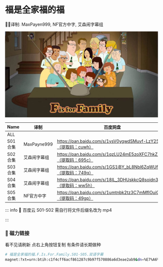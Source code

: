 # 福是全家福的福

✍🏻译制: MaxPayen999, NF官方中字, 艾森闹字幕组

![F-is-for-Family.jpg](F-is-for-Family.jpg)

| Name | 译制 | 百度网盘 | 阿里云盘 | MDpan |
| --- | --- | --- | --- | --- |
| ALL |  |  | https://www.alipan.com/s/22rouo1Rtaa | https://mdpan.tk/%E7%A6%8F%E6%98%AF%E5%85%A8%E5%AE%B6%E7%A6%8F%E7%9A%84%E7%A6%8F |
| S01合集 | MaxPayne999 | https://pan.baidu.com/s/1ysV0ygwdSMuvf-LzY25Fng（提取码：cuwh） | https://www.alipan.com/s/22rouo1Rtaa |  |
| S02合集 | 艾森闹字幕组 | https://pan.baidu.com/s/1qzLU24mE5zoXFC7hkZKiqw（提取码：695c） | https://www.alipan.com/s/22rouo1Rtaa |  |
| S03合集 | 艾森闹字幕组 | https://pan.baidu.com/s/1GS1jBY_bL8Nbl6ZqWUfC4Q（提取码：749q） | https://www.alipan.com/s/22rouo1Rtaa |  |
| S04合集 | 艾森闹字幕组 | https://pan.baidu.com/s/18lL_3DHUskkcQ8soidn3PA（提取码：ww5h） | https://www.alipan.com/s/22rouo1Rtaa |  |
| S05合集 | NF官方中字 | https://pan.baidu.com/s/1umtnbk2tz3C7mMfIOuiOXg（提取码：49gp） | https://www.alipan.com/s/22rouo1Rtaa |  |

::: info
👿 百度云 S01-S02 需自行将文件后缀名改为 mp4

:::

### 🧲 磁力链接

看不见请刷新 点右上角按钮复制 有条件请长期做种

```bash
# 福是全家福的福.F.Is.For.Family.S01-S05.双语字幕
magnet:?xt=urn:btih:c1f4cff6acf861287c9b97f570886a6d3eae2ab9&dn=%E7%A6%8F%E6%98%AF%E5%85%A8%E5%AE%B6%E7%A6%8F%E7%9A%84%E7%A6%8F.F.Is.For.Family.S01-S05.%E5%8F%8C%E8%AF%AD%E5%AD%97%E5%B9%95&tr=http%3A%2F%2Falltorrents.net%3A80%2Fbt%2Fannounce.php&tr=http%3A%2F%2Fbluebird-hd.org%2Fannounce.php&tr=http%3A%2F%2Fwww.thetradersden.org%2Fforums%2Ftracker%2Fannounce.php&tr=http%3A%2F%2Ftracker.trancetraffic.com%3A80%2Fannounce.php&tr=http%3A%2F%2Firrenhaus.dyndns.dk%3A80%2Fannounce.php&tr=http%3A%2F%2F1337.abcvg.info%3A80%2Fannounce&tr=http%3A%2F%2Fbt.beatrice-raws.org%3A80%2Fannounce&tr=http%3A%2F%2Fwww.tribalmixes.com%3A80%2Fannounce.php&tr=http%3A%2F%2Fwww.wareztorrent.com%3A80%2Fannounce
```